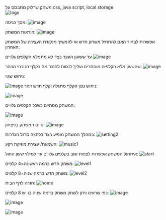 משחק שרלוק מתבסס על css, java script, local storage                                                                            
![logo](https://github.com/elishevaStar/SherlockGame/assets/144705468/cde9cad4-ce15-4056-a269-9564037d8728)

מסך כניסה:
![image](https://github.com/elishevaStar/SherlockGame/assets/144705468/7e2667ff-9bae-46cd-ab2d-a7e400498ff0)

הוראות המשחק:
![image](https://github.com/elishevaStar/SherlockGame/assets/144705468/933dec20-00b1-40fb-afcf-f17887f7f769)

אפשרות לבחור האם להתחיל משחק חדש או להמשיך מנקודת העצירה של המשחק האחרון:

עד ששעון העצר בצד לא מתמלא הקלפים גלויים
![image](https://github.com/elishevaStar/SherlockGame/assets/144705468/e4984056-ba4e-4a3a-906c-a805a3003146)

שהשעון מלא הקלפים מוסתרים ועליך לנסות להזכר מה בקלף הנוכחי הזוהר:
![image](https://github.com/elishevaStar/SherlockGame/assets/144705468/556927d2-51d4-437c-aefe-fb4c286694d7)

ניחוש שגוי:

![image](https://github.com/elishevaStar/SherlockGame/assets/144705468/01c7c17e-54b5-46d5-bc8f-7dacce8745be)
ניחוש נכון הקלף מתגלה וקלף חדש זוהר:

![image](https://github.com/elishevaStar/SherlockGame/assets/144705468/12fb3040-c2c0-4f0a-801d-295426451646)

המשחק מסתיים כשכל הקלפים גלויים:

![image](https://github.com/elishevaStar/SherlockGame/assets/144705468/5982f149-d92e-44f2-b75d-12ebc5b58e06)

סיום המשחק בניצחון:
![image](https://github.com/elishevaStar/SherlockGame/assets/144705468/a9a94418-a924-422c-813b-0f0f73b8cbb6)

במהלך המשחק מופיע בצד בלחצה סרגל הגדרות: ![setting2](https://github.com/elishevaStar/SherlockGame/assets/144705468/3717a56c-64d4-4930-8afe-34b068b19188)

השמעת/ עצירת מוזיקת רקע:  ![music1](https://github.com/elishevaStar/SherlockGame/assets/144705468/1927842a-ce62-4ca6-be6a-311cc1821479)

איתחול המשחק אפשרות לצפות שוב בקלפים גלויים עד למילוי שעון החול: ![start](https://github.com/elishevaStar/SherlockGame/assets/144705468/9f3e45a4-ea60-4e14-9a4c-3e4642d2f077)

משחק חדש ברמה ראשונה=4 קלפים: ![level1](https://github.com/elishevaStar/SherlockGame/assets/144705468/cb91605e-dbaf-4e89-bd52-0c544b0b62c4)

משחק חדש ברמה שניה=8 קלפים: ![level2](https://github.com/elishevaStar/SherlockGame/assets/144705468/baa7b652-f34f-4931-9be6-e26788700890)

חזרה לדף הבית: ![home](https://github.com/elishevaStar/SherlockGame/assets/144705468/1cf2360b-45ca-40ad-ae67-a30d38c2951e)

כפי שראינו ניתן לשחק משחק ברמה שניה בו יש 8 קלפים:
![image](https://github.com/elishevaStar/SherlockGame/assets/144705468/43bdf973-79cc-47f2-ab3f-1772a74fae5b)

![image](https://github.com/elishevaStar/SherlockGame/assets/144705468/5858cc1e-eb49-405d-b8c5-cc4effc098a0)

![image](https://github.com/elishevaStar/SherlockGame/assets/144705468/138c79da-cfd3-44f8-a34c-9a425991626c)
























